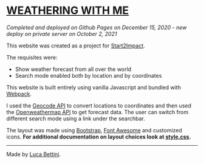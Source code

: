 # [WEATHERING WITH ME](https://weatheringwithme.lucabettini.com)

<i>Completed and deployed on Github Pages on December 15, 2020 - new deploy on private server on October 2, 2021</i>

This website was created as a project for [Start2Impact](https://www.start2impact.it/).<br>

The requisites were:

- Show weather forecast from all over the world
- Search mode enabled both by location and by coordinates<br>

This website is built entirely using vanilla Javascript and bundled with [Webpack](https://webpack.js.org/).

I used the [Geocode API](https://geocodeapi.io/) to convert locations to coordinates and then used the [Openweathermap API](https://openweathermap.org/api) to get forecast data. The user can switch from different search mode using a link under the searchbar.

The layout was made using [Bootstrap](https://getbootstrap.com/), [Font Awesome](https://fontawesome.com/) and customized icons. **For additional documentation on layout choices look at [style.css](https://github.com/lucabettini/weathering-with-me/blob/main/styles/style.css).**

---

Made by [Luca Bettini](https://lucabettini.github.io/index.html).
